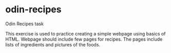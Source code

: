 # odin-recipes
Odin Recipes task

This exercise is used to practice creating a simple webpage using basics of HTML. Webpage should include few pages for recipes. The pages include lists of ingredients and pictures of the foods.